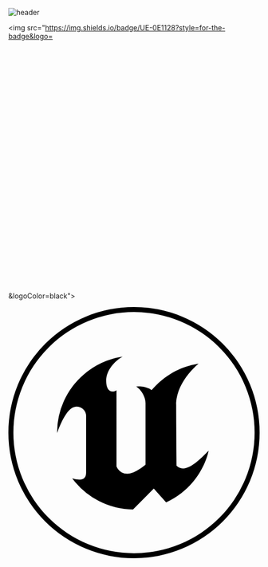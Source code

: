 
![header](https://capsule-render.vercel.app/api?type=waving&color=0:EEFF00&height=300&section=header&text=Beaver%20Coding%20House&fontSize=70&fontColor=d6ace6&animation=fadeIn)

<img src="https://img.shields.io/badge/UE-0E1128?style=for-the-badge&logo=<svg role="img" viewBox="0 0 24 24" xmlns="http://www.w3.org/2000/svg"><title>Unreal Engine</title></svg>&logoColor=black">

<svg role="img" viewBox="0 0 24 24" xmlns="http://www.w3.org/2000/svg"><title>Unreal Engine</title><path d="M12 0a12 12 0 1012 12A12 12 0 0012 0zm0 23.52A11.52 11.52 0 1123.52 12 11.52 11.52 0 0112 23.52zm7.13-9.791c-.206.997-1.126 3.557-4.06 4.942l-1.179-1.325-1.988 2a7.338 7.338 0 01-5.804-2.978 2.859 2.859 0 00.65.123c.326.006.678-.114.678-.66v-5.394a.89.89 0 00-1.116-.89c-.92.212-1.656 2.509-1.656 2.509a7.304 7.304 0 012.528-5.597 7.408 7.408 0 013.73-1.721c-1.006.573-1.57 1.507-1.57 2.29 0 1.262.76 1.109.984.923v7.28a1.157 1.157 0 00.148.256 1.075 1.075 0 00.88.445c.76 0 1.747-.868 1.747-.868V9.172c0-.6-.452-1.324-.905-1.572 0 0 .838-.149 1.484.346a5.537 5.537 0 01.387-.425c1.508-1.48 2.929-1.902 4.112-2.112 0 0-2.151 1.69-2.151 3.96 0 1.687.043 5.801.043 5.801.799.771 1.986-.342 3.059-1.441Z"/></svg>
